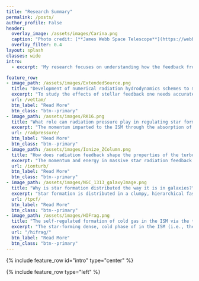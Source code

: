 ```yaml
---
title: "Research Summary"
permalink: /posts/
author_profile: False
header:
  overlay_image: /assets/images/Carina.png
  caption: "Photo credit: [**James Webb Space Telescope**](https://webbtelescope.org/contents/media/images/2022/031/01G77PKB8NKR7S8Z6HBXMYATGJ)"
  overlay_filter: 0.4
layout: splash
classes: wide
intro:
  - excerpt: 'My research focuses on understanding how the feedback from massive stars couples to the surrounding interstellar medium, and how that impacts the formation of stars and the evolution of gas in galaxies. I use a combination of numerical simulations, theoretical modelling and observational comparisons for studying this problem. A crucial part of my research involves the development of state-of-the-art numerical algorithms for modelling feedback in numerical hydrodynamic simulations.'

feature_row:
- image_path: /assets/images/ExtendedSource.png
  title: "Development of numerical radiation hydrodynamics schemes to model radiation feedback"
  excerpt: "To study the effects of stellar feedback one needs accurate numerical methods to model how radiation propogates in a moving fluid -- i.e. radiation hydrodynamics (RHD). For this, I developed [**VETTAM**](https://ui.adsabs.harvard.edu/abs/2022MNRAS.512..401M/abstract), an RHD algorithm that is coupled to the FLASH MHD code. VETTAM is the state-of-the-art in the field due to its accuracy in modelling radiation fields in general configurations, and its flexibility to handle more extreme regimes that cannot realistically be modelled with most other existing methods. <br/> Papers: [**Menon et al. 2022, MNRAS, 512, 401**](https://ui.adsabs.harvard.edu/abs/2022MNRAS.512..401M/abstract)"
  url: /vettam/
  btn_label: "Read More"
  btn_class: "btn--primary"
- image_path: /assets/images/RK16.png
  title: "What role can radiation pressure play in regulating star formation and driving winds"
  excerpt: "The momentum imparted to the ISM through the absorption of stellar UV/optical radiation by dust grains is an important feedback mechanism, especially in denser star-forming regions, as it can provide a support against gravitational collapse and thereby regulate star formation and drive winds. In addition, at high surface densities, the dust-reprocessed IR radiation can play a significant, and sometimes dominant, role in this process. We study, with numerical RHD simulations, how effective radiation pressure is in regulating star formation and/or driving outflows in regimes that resemble super-star clusters found in starburst environments. <br/> Papers: [**Menon, Federrath & Krumholz 2022a, MNRAS, subm.**](https://ui.adsabs.harvard.edu/abs/2022arXiv220614190M/abstract), [**Menon, Federrath & Krumholz 2022b, MNRAS, subm.**](https://ui.adsabs.harvard.edu/abs/2022arXiv220614190M/abstract)"
  url: /radpressure/
  btn_label: "Read More"
  btn_class: "btn--primary"
- image_path: /assets/images/Ionize_ZColumn.png
  title: "How does radiation feedback shape the properties of the turbulent ISM?"
  excerpt: "The momentum and energy in massive star radiation feedback can significantly alter the conditions of the gas surrounding these stars/clusters, giving rise to  incredibly picturesque structures such as the Pillars of Creation in the Eagle Nebula, or the more recent JWST image of the Carina Nebula. Using RHD simulations and observational comparisons, we quantify how the radiation field sculpts the density field in such environments, and what kind of turbulent motions are produced in them. This has consequences for how we can interpret the structures in these regions, and how future star formation would proceed in them. <br/> Papers: [**Menon, Federrath & Kuiper 2020, MNRAS, 493, 4643**](https://ui.adsabs.harvard.edu/abs/2020MNRAS.493.4643M/abstract), [**Menon et al. 2021, MNRAS, 500, 1721**](https://ui.adsabs.harvard.edu/abs/2021MNRAS.500.1721M/abstract)"
  url: /ionturb/
  btn_label: "Read More"
  btn_class: "btn--primary"
- image_path: /assets/images/NGC_1313_galaxyImage.png
  title: "Why is star formation distributed the way it is in galaxies?"
  excerpt: "Star formation is distributed in a clumpy, hierarchical fashion in galaxies, and probing differences in their distributions can offer insights into the dominant physical mechanisms at play for star formation. I study, along with, and using data from, collaborations like such as LEGUS, HiPEEC, and most recently PHANGS, to probe such differences across galaxies. I use the two-point correlation function (TPCF) to quantify the clustered nature of star formation, and compare with toy model distributions to interpret what they might resemble. <br/> Papers: [**Menon et al. 2021, MNRAS, 507,5542**](https://ui.adsabs.harvard.edu/abs/2021MNRAS.507.5542M/abstract)"
  url: /tpcf/
  btn_label: "Read More"
  btn_class: "btn--primary"
- image_path: /assets/images/HIFrag.png
  title: "The self-regulated formation of cold gas in the ISM via the thermal instability, shear and feedback."
  excerpt: "The star-forming dense, cold phase of in the ISM (i.e., the Cold Neutral Medium; CNM) forms and evolves amidst a combination of physical mechanisms operating at galactic scales: namely, the thermal instability, differential rotation/shear and stellar feedback. In my master's thesis, I performed numerical simulations with the *Athena* MHD code to explore how each of these mechanisms individually affects the formation and fragmentation of the CNM, and how the process of CNM formation and destruction is self-regulating over ~Gyr timescales <br/> [**Link to Master's Thesis**](https://www.dropbox.com/sh/afarzv6v6pvqyes/AACdRiKa9tuUTN-Z_GbyU1Qfa?dl=0)"
  url: "/hifrag/"
  btn_label: "Read More"
  btn_class: "btn--primary"
---
```


{% include feature_row id="intro" type="center" %}

{% include feature_row type="left" %} 






